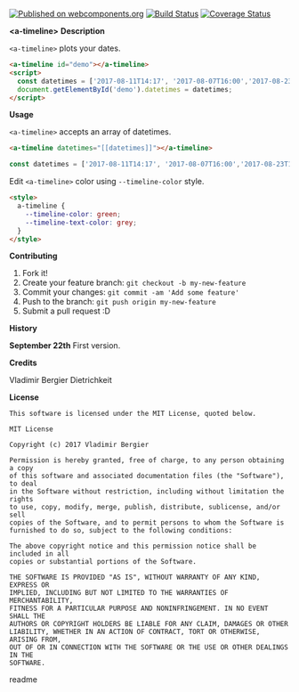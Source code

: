 [![Published on webcomponents.org](https://img.shields.io/badge/webcomponents.org-published-blue.svg)](https://www.webcomponents.org/element/vladimirbrasil/a-timeline)
[![Build Status](https://travis-ci.org/vladimirbrasil/a-timeline.svg?branch=master)](https://travis-ci.org/vladimirbrasil/a-timeline)
[![Coverage Status](https://coveralls.io/repos/github/vladimirbrasil/a-timeline/badge.svg?branch=master)](https://coveralls.io/github/vladimirbrasil/a-timeline?branch=master)

**&lt;a-timeline&gt;**
**Description**

`<a-timeline>` plots your dates.

<!---
```
<custom-element-demo>
  <template>
    <style>
      a-timeline { 
        --timeline-color: green; 
        --timeline-text-color: grey; 
      }
    </style>
    <script src="../webcomponentsjs/webcomponents-lite.js"></script>
    <link rel="import" href="a-timeline.html">
    <next-code-block></next-code-block>
  </template>
</custom-element-demo>
```
-->
```html
<a-timeline id="demo"></a-timeline>
<script>
  const datetimes = ['2017-08-11T14:17', '2017-08-07T16:00','2017-08-23T15:22', '2017-09-13T14:48'];
  document.getElementById('demo').datetimes = datetimes;
</script>
```
**Usage**

`<a-timeline>` accepts an array of datetimes.
```html
<a-timeline datetimes="[[datetimes]]"></a-timeline>
```
```js
const datetimes = ['2017-08-11T14:17', '2017-08-07T16:00','2017-08-23T15:22', '2017-09-13T14:48'];
```

Edit `<a-timeline>` color using `--timeline-color` style.
```html
<style>
  a-timeline { 
    --timeline-color: green; 
    --timeline-text-color: grey; 
  }
</style>
```
**Contributing**

1. Fork it!
2. Create your feature branch: `git checkout -b my-new-feature`
3. Commit your changes: `git commit -am 'Add some feature'`
4. Push to the branch: `git push origin my-new-feature`
5. Submit a pull request :D

**History**

**September 22th**
First version.

**Credits**

Vladimir Bergier Dietrichkeit

**License**

    This software is licensed under the MIT License, quoted below.

    MIT License

    Copyright (c) 2017 Vladimir Bergier

    Permission is hereby granted, free of charge, to any person obtaining a copy
    of this software and associated documentation files (the "Software"), to deal
    in the Software without restriction, including without limitation the rights
    to use, copy, modify, merge, publish, distribute, sublicense, and/or sell
    copies of the Software, and to permit persons to whom the Software is
    furnished to do so, subject to the following conditions:

    The above copyright notice and this permission notice shall be included in all
    copies or substantial portions of the Software.

    THE SOFTWARE IS PROVIDED "AS IS", WITHOUT WARRANTY OF ANY KIND, EXPRESS OR
    IMPLIED, INCLUDING BUT NOT LIMITED TO THE WARRANTIES OF MERCHANTABILITY,
    FITNESS FOR A PARTICULAR PURPOSE AND NONINFRINGEMENT. IN NO EVENT SHALL THE
    AUTHORS OR COPYRIGHT HOLDERS BE LIABLE FOR ANY CLAIM, DAMAGES OR OTHER
    LIABILITY, WHETHER IN AN ACTION OF CONTRACT, TORT OR OTHERWISE, ARISING FROM,
    OUT OF OR IN CONNECTION WITH THE SOFTWARE OR THE USE OR OTHER DEALINGS IN THE
    SOFTWARE.
</content>
  <tabTrigger>readme</tabTrigger>
</snippet>
